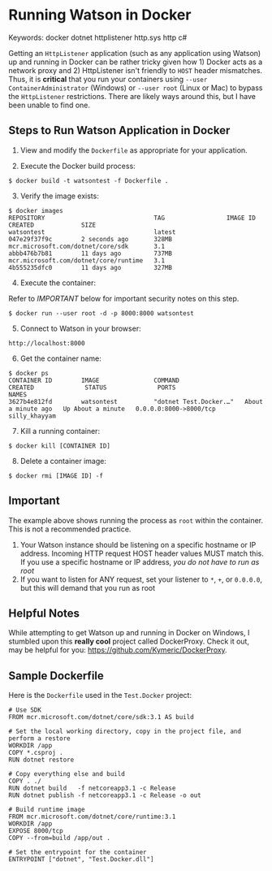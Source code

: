 # Running Watson in Docker

Keywords: docker dotnet httplistener http.sys http c#

Getting an ```HttpListener``` application (such as any application using Watson) up and running in Docker can be rather tricky given how 1) Docker acts as a network proxy and 2) HttpListener isn't friendly to ```HOST``` header mismatches.  Thus, it is **critical** that you run your containers using ```--user ContainerAdministrator``` (Windows) or ```--user root``` (Linux or Mac) to bypass the ```HttpListener``` restrictions.  There are likely ways around this, but I have been unable to find one.  

## Steps to Run Watson Application in Docker

1) View and modify the ```Dockerfile``` as appropriate for your application.

2) Execute the Docker build process:
```
$ docker build -t watsontest -f Dockerfile .
```

3) Verify the image exists:
```
$ docker images
REPOSITORY                              TAG                 IMAGE ID            CREATED             SIZE
watsontest                              latest              047e29f37f9c        2 seconds ago       328MB
mcr.microsoft.com/dotnet/core/sdk       3.1                 abbb476b7b81        11 days ago         737MB
mcr.microsoft.com/dotnet/core/runtime   3.1                 4b555235dfc0        11 days ago         327MB
```
 
4) Execute the container:

Refer to *IMPORTANT* below for important security notes on this step.

```
$ docker run --user root -d -p 8000:8000 watsontest 
```

5) Connect to Watson in your browser: 
```
http://localhost:8000
```

6) Get the container name:
```
$ docker ps
CONTAINER ID        IMAGE               COMMAND                  CREATED              STATUS              PORTS                    NAMES
3627b4e812fd        watsontest          "dotnet Test.Docker.…"   About a minute ago   Up About a minute   0.0.0.0:8000->8000/tcp   silly_khayyam
```

7) Kill a running container:
```
$ docker kill [CONTAINER ID]
```

8) Delete a container image:
```
$ docker rmi [IMAGE ID] -f
```

## Important

The example above shows running the process as ```root``` within the container.  This is not a recommended practice.

1) Your Watson instance should be listening on a specific hostname or IP address.  Incoming HTTP request HOST header values MUST match this.  If you use a specific hostname or IP address, *you do not have to run as root*
2) If you want to listen for ANY request, set your listener to ```*```, ```+```, or ```0.0.0.0```, but this will demand that you run as root

## Helpful Notes

While attempting to get Watson up and running in Docker on Windows, I stumbled upon this **really cool** project called DockerProxy.  Check it out, may be helpful for you: https://github.com/Kymeric/DockerProxy.

## Sample Dockerfile

Here is the ```Dockerfile``` used in the ```Test.Docker``` project:
```
# Use SDK
FROM mcr.microsoft.com/dotnet/core/sdk:3.1 AS build

# Set the local working directory, copy in the project file, and perform a restore
WORKDIR /app
COPY *.csproj .
RUN dotnet restore

# Copy everything else and build
COPY . ./
RUN dotnet build   -f netcoreapp3.1 -c Release
RUN dotnet publish -f netcoreapp3.1 -c Release -o out

# Build runtime image
FROM mcr.microsoft.com/dotnet/core/runtime:3.1
WORKDIR /app
EXPOSE 8000/tcp
COPY --from=build /app/out .
 
# Set the entrypoint for the container
ENTRYPOINT ["dotnet", "Test.Docker.dll"]
```

